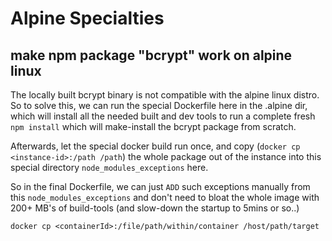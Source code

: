 # Alpine Specialties

## make npm package "bcrypt" work on alpine linux

The locally built bcrypt binary is not compatible with the alpine linux distro. So to solve this, we can run the special Dockerfile here in the .alpine dir, which will install all the needed built and dev tools to run a complete fresh `npm install` which will make-install the bcrypt package from scratch.

Afterwards, let the special docker build run once, and copy (`docker cp <instance-id>:/path /path`) the whole package out of the instance into this special directory `node_modules_exceptions` here.

So in the final Dockerfile, we can just `ADD` such exceptions manually from this `node_modules_exceptions` and don't need to bloat the whole image with 200+ MB's of build-tools (and slow-down the startup to 5mins or so..)

`docker cp <containerId>:/file/path/within/container /host/path/target`